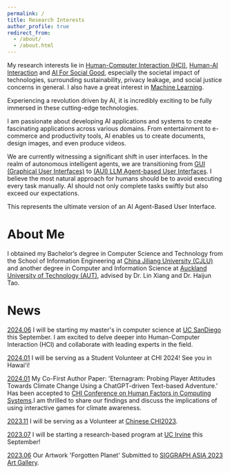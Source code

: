 ```yaml
---
permalink: /
title: Research Interests
author_profile: true
redirect_from: 
  - /about/
  - /about.html
---
```


My research interests lie in [Human-Computer Interaction (HCI)](#), [Human-AI Interaction](#) and [AI For Social Good](#), especially the societal impact of technologies, surrounding sustainability, privacy leakage, and social justice concerns in general. I also have a great interest in [Machine Learning](#).

Experiencing a revolution driven by AI, it is incredibly exciting to be fully immersed in these cutting-edge technologies. 

I am passionate about developing AI applications and systems to create fascinating applications across various domains.  From entertainment to e-commerce and productivity tools, AI enables us to create documents, design images, and even produce videos.

We are currently witnessing a significant shift in user interfaces. In the realm of autonomous intelligent agents, we are transitioning from [GUI (Graphical User Interfaces)](#) to [(AUI) LLM Agent-based User Interfaces](#).  I believe the most natural approach for humans should be to avoid executing every task manually. AI should not only complete tasks swiftly but also exceed our expectations. 

This represents the ultimate version of an AI Agent-Based User Interface.

About Me
======

I obtained my Bachelor’s degree in Computer Science and Technology from the School of Information Engineering at [China Jiliang University (CJLU)](https://english.cjlu.edu.cn/) and another degree in Computer and Information Science at [Auckland University of Technology (AUT)](https://www.aut.ac.nz/), advised by Dr. Lin Xiang and Dr. Haijun Tao.

News
======
[2024.06](#) I will be starting my master's in computer science at [UC SanDiego](https://www.ucsd.edu/) this September.
I am excited to delve deeper into Human-Computer Interaction (HCI) and collaborate with leading experts in the field.

[2024.01](#) I will be serving as a Student Volunteer at CHI 2024! See you in Hawaiʻi!

[2024.01](#) My Co-First Author Paper: 'Eternagram: Probing Player Attitudes Towards Climate Change Using a ChatGPT-driven Text-based Adventure.' Has been accepted to [CHI Conference on Human Factors in Computing Systems](https://chi2024.acm.org/).I am thrilled to share our findings and discuss the implications of using interactive games for climate awareness.

[2023.11](#) I will be serving as a Volunteer at [Chinese CHI2023](https://chchi2023.icachi.org/).

[2023.07](#) I will be starting a research-based program at [UC Irvine](https://www.uci.edu/) this September!

[2023.06](#) Our Artwork 'Forgotten Planet' Submitted to [SIGGRAPH ASIA 2023 Art Gallery](https://asia.siggraph.org/2023/submissions/art-gallery/).


